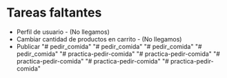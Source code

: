 # Tareas faltantes
* Perfil de usuario - (No llegamos)
* Cambiar cantidad de productos en carrito - (No llegamos)
* Publicar
"# pedir_comida" 
"# pedir_comida" 
"# pedir_comida" 
"# pedir_comida" 
"# practica-pedir-comida" 
"# practica-pedir-comida" 
"# practica-pedir-comida" 
"# practica-pedir-comida" 
"# practica-pedir-comida" 

